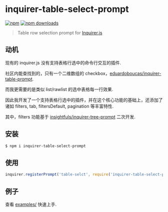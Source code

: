 # inquirer-table-select-prompt

[![npm](https://badgen.net/npm/v/inquirer-table-select-prompt)](https://www.npmjs.com/package/inquirer-table-select-prompt) [![npm downloads](https://badgen.net/npm/dt/inquirer-table-select-prompt)](https://www.npmjs.com/package/inquirer-table-select-prompt)

> Table row selection prompt for [Inquirer.js](https://github.com/SBoudrias/Inquirer.js)

## 动机

现有的 inquirer.js 没有支持表格行选中的命令行交互的插件.

社区内能查找到的，只有一个二维数组的 checkbox，[eduardoboucas/inquirer-table-prompt](https://github.com/eduardoboucas/inquirer-table-prompt).

而我更需要的是类似 list/rawlist 的选中表格每一行效果.

因此我开发了一个支持表格行选中的插件，并在这个核心功能的基础上，还添加了诸如 filters, tab, filtersDefault, pagination 等丰富特性.

其中，filters 功能基于 [insightfuls/inquirer-tree-prompt](https://github.com/insightfuls/inquirer-tree-prompt) 二次开发.

## 安装

```bash
$ npm i inquirer-table-select-prompt
```

## 使用

```typescript
inquirer.registerPrompt('table-selct', require('inquirer-table-select-prompt'))
```

## 例子

查看 [examples/](https://github.com/gylidian/inquirer-table-select-prompt/blob/master/examples) 快速上手.
